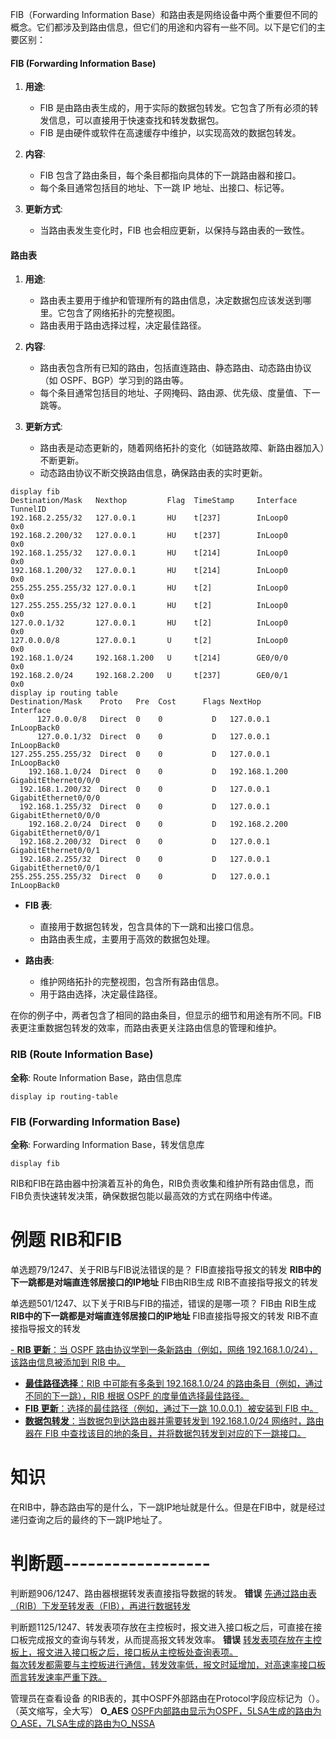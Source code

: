 FIB（Forwarding Information Base）和路由表是网络设备中两个重要但不同的概念。它们都涉及到路由信息，但它们的用途和内容有一些不同。以下是它们的主要区别：
#### FIB (Forwarding Information Base)

1. **用途**:
    
    - FIB 是由路由表生成的，用于实际的数据包转发。它包含了所有必须的转发信息，可以直接用于快速查找和转发数据包。
    - FIB 是由硬件或软件在高速缓存中维护，以实现高效的数据包转发。
2. **内容**:
    
    - FIB 包含了路由条目，每个条目都指向具体的下一跳路由器和接口。
    - 每个条目通常包括目的地址、下一跳 IP 地址、出接口、标记等。
3. **更新方式**:
    
    - 当路由表发生变化时，FIB 也会相应更新，以保持与路由表的一致性。

#### 路由表

1. **用途**:
    
    - 路由表主要用于维护和管理所有的路由信息，决定数据包应该发送到哪里。它包含了网络拓扑的完整视图。
    - 路由表用于路由选择过程，决定最佳路径。
2. **内容**:
    
    - 路由表包含所有已知的路由，包括直连路由、静态路由、动态路由协议（如 OSPF、BGP）学习到的路由等。
    - 每个条目通常包括目的地址、子网掩码、路由源、优先级、度量值、下一跳等。
3. **更新方式**:
    
    - 路由表是动态更新的，随着网络拓扑的变化（如链路故障、新路由器加入）不断更新。
    - 动态路由协议不断交换路由信息，确保路由表的实时更新。
```
display fib
Destination/Mask   Nexthop         Flag  TimeStamp     Interface      TunnelID
192.168.2.255/32   127.0.0.1       HU    t[237]        InLoop0        0x0
192.168.2.200/32   127.0.0.1       HU    t[237]        InLoop0        0x0
192.168.1.255/32   127.0.0.1       HU    t[214]        InLoop0        0x0
192.168.1.200/32   127.0.0.1       HU    t[214]        InLoop0        0x0
255.255.255.255/32 127.0.0.1       HU    t[2]          InLoop0        0x0
127.255.255.255/32 127.0.0.1       HU    t[2]          InLoop0        0x0
127.0.0.1/32       127.0.0.1       HU    t[2]          InLoop0        0x0
127.0.0.0/8        127.0.0.1       U     t[2]          InLoop0        0x0
192.168.1.0/24     192.168.1.200   U     t[214]        GE0/0/0        0x0
192.168.2.0/24     192.168.2.200   U     t[237]        GE0/0/1        0x0
display ip routing table
Destination/Mask    Proto   Pre  Cost      Flags NextHop         Interface
      127.0.0.0/8   Direct  0    0           D   127.0.0.1       InLoopBack0
      127.0.0.1/32  Direct  0    0           D   127.0.0.1       InLoopBack0
127.255.255.255/32  Direct  0    0           D   127.0.0.1       InLoopBack0
    192.168.1.0/24  Direct  0    0           D   192.168.1.200   GigabitEthernet0/0/0
  192.168.1.200/32  Direct  0    0           D   127.0.0.1       GigabitEthernet0/0/0
  192.168.1.255/32  Direct  0    0           D   127.0.0.1       GigabitEthernet0/0/0
    192.168.2.0/24  Direct  0    0           D   192.168.2.200   GigabitEthernet0/0/1
  192.168.2.200/32  Direct  0    0           D   127.0.0.1       GigabitEthernet0/0/1
  192.168.2.255/32  Direct  0    0           D   127.0.0.1       GigabitEthernet0/0/1
255.255.255.255/32  Direct  0    0           D   127.0.0.1       InLoopBack0
```
- **FIB 表**:
    
    - 直接用于数据包转发，包含具体的下一跳和出接口信息。
    - 由路由表生成，主要用于高效的数据包处理。
- **路由表**:
    
    - 维护网络拓扑的完整视图，包含所有路由信息。
    - 用于路由选择，决定最佳路径。

在你的例子中，两者包含了相同的路由条目，但显示的细节和用途有所不同。FIB 表更注重数据包转发的效率，而路由表更关注路由信息的管理和维护。

### RIB (Route Information Base)

**全称**: Route Information Base，路由信息库
```
display ip routing-table
```
### FIB (Forwarding Information Base)

**全称**: Forwarding Information Base，转发信息库
```
display fib
```

RIB和FIB在路由器中扮演着互补的角色，RIB负责收集和维护所有路由信息，而FIB负责快速转发决策，确保数据包能以最高效的方式在网络中传递。
# 例题 RIB和FIB
单选题79/1247、关于RIB与FIB说法错误的是？
FIB直接指导报文的转发
**RIB中的下一跳都是对端直连邻居接口的IP地址**
FIB由RIB生成
RIB不直接指导报文的转发

单选题501/1247、以下关于RIB与FIB的描述，错误的是哪一项？
FIB由 RIB生成
**RIB中的下一跳都是对端直连邻居接口的IP地址**
FIB直接指导报文的转发
RIB不直接指导报文的转发

<u>- **RIB 更新**：当 OSPF 路由协议学到一条新路由（例如，网络 192.168.1.0/24），该路由信息被添加到 RIB 中。
- **最佳路径选择**：RIB 中可能有多条到 192.168.1.0/24 的路由条目（例如，通过不同的下一跳），RIB 根据 OSPF 的度量值选择最佳路径。
- **FIB 更新**：选择的最佳路径（例如，通过下一跳 10.0.0.1）被安装到 FIB 中。
- **数据包转发**：当数据包到达路由器并需要转发到 192.168.1.0/24 网络时，路由器在 FIB 中查找该目的地的条目，并将数据包转发到对应的下一跳接口。</u>

# 知识
在RIB中，静态路由写的是什么，下一跳IP地址就是什么。但是在FIB中，就是经过递归查询之后的最终的下一跳IP地址了。

# 判断题------------------
判断题906/1247、路由器根据转发表直接指导数据的转发。
**错误**
<u>先通过路由表（RIB）下发至转发表（FIB），再进行数据转发</u>


判断题1125/1247、转发表项存放在主控板时，报文进入接口板之后，可直接在接口板完成报文的查询与转发，从而提高报文转发效率。
**错误**
<u>转发表项存放在主控板上，报文进入接口板之后，接口板从主控板处查询表项。  
每次转发都需要与主控板进行通信，转发效率低，报文时延增加，对高速率接口板而言转发速率严重下跌。</u>

管理员在查看设备 的RIB表的，其中OSPF外部路由在Protocol字段应标记为（）。（英文缩写，全大写）
**O_AES**
<u>OSPF内部路由显示为OSPF，5LSA生成的路由为O_ASE，7LSA生成的路由为O_NSSA</u>
